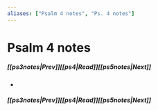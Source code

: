 ```yaml
---
aliases: ["Psalm 4 notes", "Ps. 4 notes"]
---
```

# Psalm 4 notes
##### <span class=arrow-left></span>[[ps3notes|Prev]]<span class=navigation-separator></span>[[ps4|Read]]<span class=navigation-separator></span>[[ps5notes|Next]]<span class=arrow-right></span>
- 
##### <span class=arrow-left></span>[[ps3notes|Prev]]<span class=navigation-separator></span>[[ps4|Read]]<span class=navigation-separator></span>[[ps5notes|Next]]<span class=arrow-right></span>
